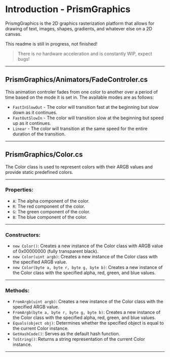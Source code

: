﻿# Introduction - PrismGraphics

PrismgGraphics is the 2D graphics rasterization platform that allows for drawing of text, images, shapes, gradients, and whatever else on a 2D canvas.

This readme is still in progress, not finished!

> There is no hardware acceleration and is constantly WIP, expect bugs!

<hr/>

## PrismGraphics/Animators/FadeControler.cs

This animation controler fades from one color to another over a period of time based on the mode it is set in. The available modes are as follows:

- ``FastInSlowOut`` - The color will transition fast at the beginning but slow down as it continues.
- ``FastOutSlowIn`` - The color will transition slow at the beginning but speed up as it continues.
- ``Linear`` - The color will transition at the same speed for the entire duration of the transition.

<hr/>

## PrismGraphics/Color.cs

The Color class is used to represent colors with their ARGB values and provide static predefined colors.

<hr/>

### Properties:
- ``A``: The alpha component of the color.
- ``R``: The red component of the color.
- ``G``: The green component of the color.
- ``B``: The blue component of the color.

<hr/>

### Constructors:
- ``new Color()``: Creates a new instance of the Color class with ARGB value of 0x00000000 (fully transparent black).
- ``new Color(uint argb)``: Creates a new instance of the Color class with the specified ARGB value.
- ``new Color(byte a, byte r, byte g, byte b)``: Creates a new instance of the Color class with the specified alpha, red, green, and blue values.

<hr/>

### Methods:
- ``FromArgb(uint argb)``: Creates a new instance of the Color class with the specified ARGB value.
- ``FromArgb(byte a, byte r, byte g, byte b)``: Creates a new instance of the Color class with the specified alpha, red, green, and blue values.
- ``Equals(object obj)``: Determines whether the specified object is equal to the current Color instance.
- ``GetHashCode()``: Serves as the default hash function.
- ``ToString()``: Returns a string representation of the current Color instance.

<hr/>